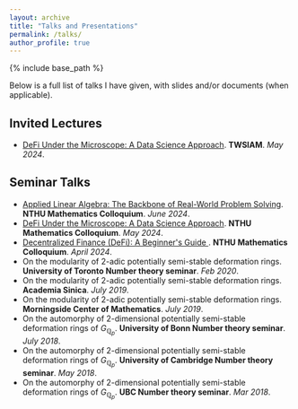 ```yaml
---
layout: archive
title: "Talks and Presentations"
permalink: /talks/
author_profile: true
---
```

{% include base_path %}

Below is a full list of talks I have given, with slides and/or documents (when applicable).

## Invited Lectures
* [DeFi Under the Microscope: A Data Science Approach](DeFI_data_science.pdf). **TWSIAM**. *May 2024*.

## Seminar Talks
* [Applied Linear Algebra: The Backbone of Real-World Problem Solving](https://hackmd.io/@e41406/HycRq9OVA). **NTHU Mathematics Colloquium**. *June 2024*.
* [DeFi Under the Microscope: A Data Science Approach](https://hackmd.io/@e41406/HkJEgyRW0). **NTHU Mathematics Colloquium**. *May 2024*.
* [Decentralized Finance (DeFi): A Beginner's Guide	](DeFi_intro.pdf). **NTHU Mathematics Colloquium**. *April 2024*.
* On the modularity of 2-adic potentially semi-stable deformation rings. **University of Toronto Number theory seminar**. *Feb 2020*.
* On the modularity of 2-adic potentially semi-stable deformation rings. **Academia Sinica**. *July 2019*.
* On the modularity of 2-adic potentially semi-stable deformation rings. **Morningside Center of Mathematics**. *July 2019*.
* On the automorphy of 2-dimensional potentially semi-stable deformation rings of $G_{\mathbb{Q}_p}$. **University of Bonn Number theory seminar**. *July 2018*.
* On the automorphy of 2-dimensional potentially semi-stable deformation rings of $G_{\mathbb{Q}_p}$. **University of Cambridge Number theory seminar**. *May 2018*.
* On the automorphy of 2-dimensional potentially semi-stable deformation rings of $G_{\mathbb{Q}_p}$. **UBC Number theory seminar**. *Mar 2018*.
